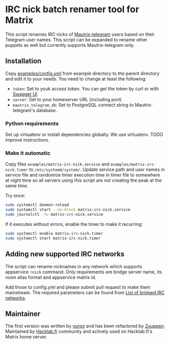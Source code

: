 # IRC nick batch renamer tool for Matrix

This script renames IRC nicks of
[Mautrix-telegram](https://github.com/tulir/mautrix-telegram/) users
based on their Telegram user names. This script can be expanded to
rename other puppets as well but currently supports Mautrix-telegram
only.

## Installation

Copy [examples/config.yml](examples/config.yml) from example directory
to the parent directory and edit it to your needs. You need to change
at least the following:

* `token`: Set to youk access token. You can get the token by curl or with [Swagger UI](https://matrix.org/docs/api/client-server/#!/Session32management/login)
* `server`: Set to your homeserver URL (including port)
* `mautrix_telegram_db`: Set to PostgreSQL connect string to Mautrix-telegram's database.

### Python requirements

Set up virtualenv or install dependencies globally. We use
virtualenv. TODO improve instructions.

### Make it automatic

Copy files `examples/matrix-irc-nick.service` and
`examples/matrix-irc-nick.timer` to `/etc/systemd/system/`. Update
service path and user names in service file and randomize timer
execution time in timer file to somewhere at night time so all servers
using this script are not creating the peak at the same time.

Try once:

```sh
sudo systemctl daemon-reload
sudo systemctl start --no-block matrix-irc-nick.service
sudo journalctl -fu matrix-irc-nick.service
```

If it executes without errors, enable the timer to make it recurring:

```sh
sudo systemctl enable matrix-irc-nick.timer
sudo systemctl start matrix-irc-nick.timer
```

## Adding new supported IRC networks

The script can rename nicknames in any network which supports
appservice `!nick` command. Only requirements are bridge server name,
its room alias format and appservice matrix id.

Add those to config.yml and please submit pull request to make them
mainstream. The required parameters can be found from
[List of bridged IRC networks](https://github.com/matrix-org/matrix-appservice-irc/wiki/Bridged-IRC-networks).

## Maintainer

The first version was written by [vurpo](https://github.com/vurpo) and
has been refactored by [Zouppen](https://github.com/zouppen/). Maintained by
[Hacklab.fi](https://hacklab.fi/) community and actively used on
Hacklab.fi's Matrix home server.
